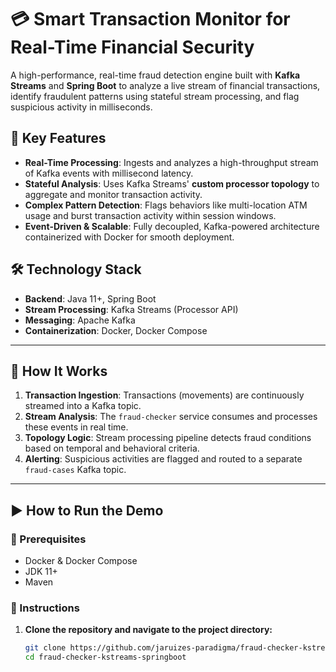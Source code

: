 # 💳 Smart Transaction Monitor for Real-Time Financial Security 

A high-performance, real-time fraud detection engine built with **Kafka Streams** and **Spring Boot** to analyze a live stream of financial transactions, identify fraudulent patterns using stateful stream processing, and flag suspicious activity in milliseconds.

## 🚀 Key Features

- **Real-Time Processing**: Ingests and analyzes a high-throughput stream of Kafka events with millisecond latency.
- **Stateful Analysis**: Uses Kafka Streams' **custom processor topology** to aggregate and monitor transaction activity.
- **Complex Pattern Detection**: Flags behaviors like multi-location ATM usage and burst transaction activity within session windows.
- **Event-Driven & Scalable**: Fully decoupled, Kafka-powered architecture containerized with Docker for smooth deployment.

## 🛠️ Technology Stack

- **Backend**: Java 11+, Spring Boot  
- **Stream Processing**: Kafka Streams (Processor API)  
- **Messaging**: Apache Kafka  
- **Containerization**: Docker, Docker Compose

---

## 🧠 How It Works

1. **Transaction Ingestion**: Transactions (movements) are continuously streamed into a Kafka topic.
2. **Stream Analysis**: The `fraud-checker` service consumes and processes these events in real time.
3. **Topology Logic**: Stream processing pipeline detects fraud conditions based on temporal and behavioral criteria.
4. **Alerting**: Suspicious activities are flagged and routed to a separate `fraud-cases` Kafka topic.

---

## ▶️ How to Run the Demo

### 🔧 Prerequisites

- Docker & Docker Compose  
- JDK 11+  
- Maven

### 📝 Instructions

1. **Clone the repository and navigate to the project directory:**
   ```bash
   git clone https://github.com/jaruizes-paradigma/fraud-checker-kstreams-springboot.git
   cd fraud-checker-kstreams-springboot
